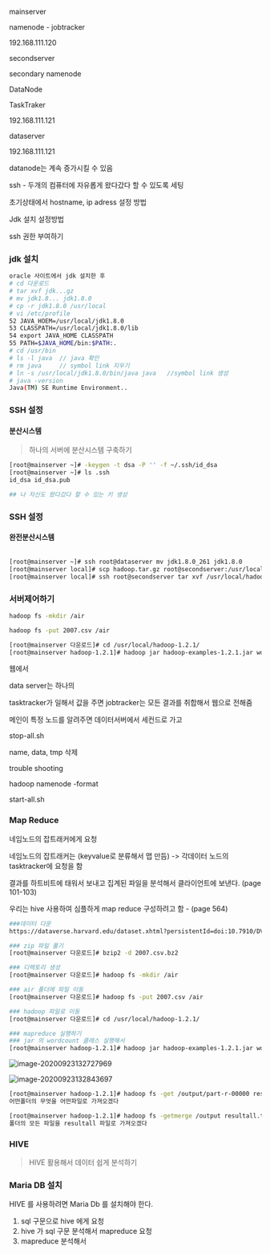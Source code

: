 mainserver

namenode - jobtracker

192.168.111.120



secondserver

secondary namenode

DataNode

TaskTraker 

192.168.111.121



dataserver

192.168.111.121



datanode는 계속 증가시킬 수 있음

ssh - 두개의 컴퓨터에 자유롭게 왔다갔다 할 수 있도록 세팅

초기상태에서 hostname, ip adress 설정 방법

Jdk 설치 설정방법

ssh 권한 부여하기 



### jdk 설치

```bash
oracle 사이트에서 jdk 설치한 후
# cd 다운로드
# tar xvf jdk...gz
# mv jdk1.8... jdk1.8.0
# cp -r jdk1.8.0 /usr/local
# vi /etc/profile
52 JAVA_HOEM=/usr/local/jdk1.8.0
53 CLASSPATH=/usr/local/jdk1.8.0/lib
54 export JAVA_HOME CLASSPATH
55 PATH=$JAVA_HOME/bin:$PATH:.
# cd /usr/bin 
# ls -l java  // java 확인
# rm java     // symbol link 지우기
# ln -s /usr/local/jdk1.8.0/bin/java java   //symbol link 생성
# java -version 
Java(TM) SE Runtime Environment..
```



### SSH 설정

#### 분산시스템

> 하나의 서버에 분산시스템 구축하기

```bash
[root@mainserver ~]# -keygen -t dsa -P '' -f ~/.ssh/id_dsa
[root@mainserver ~]# ls .ssh
id_dsa id_dsa.pub 

## 나 자신도 왔다갔다 할 수 있는 키 생성
```



### SSH 설정

#### 완전분산시스템

```bash

```





``` bash
[root@mainserver ~]# ssh root@dataserver mv jdk1.8.0_261 jdk1.8.0
[root@mainserver local]# scp hadoop.tar.gz root@secondserver:/usr/local
[root@mainserver local]# ssh root@secondserver tar xvf /usr/local/hadoop.tar.gz
```



### 서버제어하기

```bash
hadoop fs -mkdir /air

hadoop fs -put 2007.csv /air

[root@mainserver 다운로드]# cd /usr/local/hadoop-1.2.1/
[root@mainserver hadoop-1.2.1]# hadoop jar hadoop-examples-1.2.1.jar wordcount /air /output
```

웹에서 

data server는 하나의 

tasktracker가 일해서 값을 주면 jobtracker는 모든 결과를 취합해서 웹으로 전해줌

메인이 특정 노드를 알려주면 데이터서버에서 세컨드로 가고 

stop-all.sh

name, data, tmp 삭제 

trouble shooting 

hadoop namenode -format

start-all.sh

### Map Reduce



네임노드의 잡트래커에게 요청

네임노드의 잡트래커는 (keyvalue로 분류해서 맵 만듬)  -> 각데이터 노드의 tasktracker에 요청을 함

결과를 하트비트에 태워서 보내고 집계된 파일을 분석해서 클라이언트에 보낸다. (page 101-103) 

우리는 hive 사용하여 심플하게 map reduce 구성하려고 함 - (page  564)

```bash
###데이터 다운
https://dataverse.harvard.edu/dataset.xhtml?persistentId=doi:10.7910/DVN/HG7NV7

### zip 파일 풀기
[root@mainserver 다운로드]# bzip2 -d 2007.csv.bz2

### 디렉토리 생성
[root@mainserver 다운로드]# hadoop fs -mkdir /air

### air 폴더에 파일 이동
[root@mainserver 다운로드]# hadoop fs -put 2007.csv /air

### hadoop 파일로 이동
[root@mainserver 다운로드]# cd /usr/local/hadoop-1.2.1/

### mapreduce 실행하기
### jar 의 wordcount 클래스 실행해서 
[root@mainserver hadoop-1.2.1]# hadoop jar hadoop-examples-1.2.1.jar wordcount /air /output


```

![image-20200923132727969](md-images/image-20200923132727969.png)

![image-20200923132843697](md-images/image-20200923132843697.png)

```bash
[root@mainserver hadoop-1.2.1]# hadoop fs -get /output/part-r-00000 result.txt
어떤폴더의 무엇을 어떤파일로 가져오겠다

[root@mainserver hadoop-1.2.1]# hadoop fs -getmerge /output resultall.txt
폴더의 모든 파일을 resultall 파일로 가져오겠다
```



### HIVE

> HIVE 활용해서 데이터 쉽게 분석하기



### Maria DB  설치 

HIVE 를 사용하려면 Maria Db 를 설치해야 한다.

1. sql 구문으로 hive 에게 요청
2. hive 가 sql 구문 분석해서 mapreduce 요청 
3. mapreduce 분석해서 